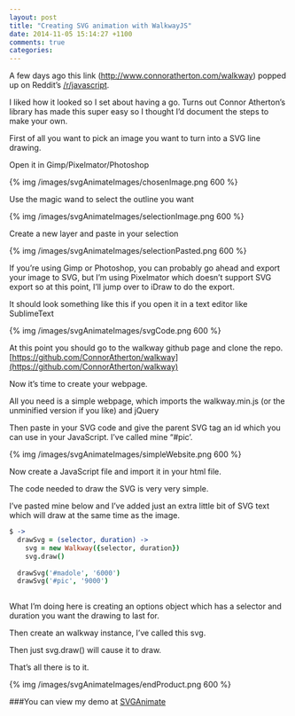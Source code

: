```yaml
---
layout: post
title: "Creating SVG animation with WalkwayJS"
date: 2014-11-05 15:14:27 +1100
comments: true
categories: 
---
```

A few days ago this link (http://www.connoratherton.com/walkway) popped up on Reddit’s [/r/javascript](http://reddit.com/r/javascript).

I liked how it looked so I set about having a go. Turns out Connor Atherton’s library has made this super easy so I thought I’d document the steps to make your own. 

First of all you want to pick an image you want to turn into a SVG line drawing. 

Open it in Gimp/Pixelmator/Photoshop

{% img  /images/svgAnimateImages/chosenImage.png 600  %} 

<!--more-->

Use the magic wand to select the outline you want

{% img  /images/svgAnimateImages/selectionImage.png 600  %} 

Create a new layer and paste in your selection

{% img  /images/svgAnimateImages/selectionPasted.png 600  %} 

If you’re using Gimp or Photoshop, you can probably go ahead and export your image to SVG, but I’m using Pixelmator which doesn’t support SVG export so at this point, I’ll jump over to iDraw to do the export. 

It should look something like this if you open it in a text editor like SublimeText

{% img  /images/svgAnimateImages/svgCode.png 600  %} 

At this point you should go to the walkway github page and clone the repo. [https://github.com/ConnorAtherton/walkway](https://github.com/ConnorAtherton/walkway)

Now it’s time to create your webpage. 

All you need is a simple webpage, which imports the walkway.min.js (or the unminified version if you like) and jQuery

Then paste in your SVG code and give the parent SVG tag an id which you can use in your JavaScript. I’ve called mine “#pic’.

{% img  /images/svgAnimateImages/simpleWebsite.png 600  %} 

Now create a JavaScript file and import it in your html file. 

The code needed to draw the SVG is very very simple. 

I’ve pasted mine below and I’ve added just an extra little bit of SVG text which will draw at the same time as the image. 

```coffeescript
$ ->
  drawSvg = (selector, duration) ->
    svg = new Walkway({selector, duration})
    svg.draw()
  
  drawSvg('#madole', '6000')
  drawSvg('#pic', '9000')
  
```

What I’m doing here is creating an options object which has a selector and duration you want the drawing to last for. 

Then create an walkway instance, I’ve called this svg. 

Then just svg.draw() will cause it to draw. 

That’s all there is to it.

{% img  /images/svgAnimateImages/endProduct.png 600  %} 

###You can view my demo at [SVGAnimate](http://madole.github.io/SVGAnimate-WalkwayJS/)